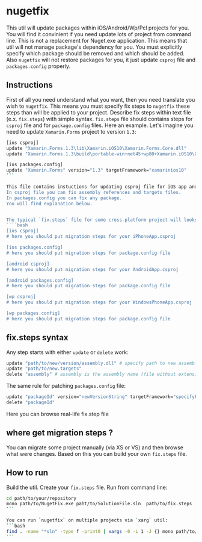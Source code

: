nugetfix
========
This util will update packages within iOS/Android/Wp/Pcl projects for you. You will find it convinient if you need update lots of project from command line.
This is not a replacement for Nuget.exe application. This means that util will not manage package's dependency for you. You must explicitly specify which package should be removed and which should be added.
Also `nugetfix` will not restore packages for you, it just update `csproj` file and `packages.config` properly.

Instructions
------------

First of all you need understand what you want, then you need translate you wish to `nugetfix`. This means you must specify fix steps to `nugetfix` these steps than will be applied to your project.
Describe fix steps within text file (e.x. `fix.steps`) with simple syntax. `fix.steps` file should contains steps for `csproj` file and for `package.config` files. Here an example. Let's imagine you need to update `Xamarin.Forms` project to version `1.3`:  

````bash
[ios csproj]
update "Xamarin.Forms.1.3\lib\Xamarin.iOS10\Xamarin.Forms.Core.dll"
update "Xamarin.Forms.1.3\build\portable-win+net45+wp80+Xamarin.iOS10\Xamarin.Forms.targets"

[ios packages.config]
update "Xamarin.Forms" version="1.3" targetFramework="xamarinios10"
```

This file contains instuctions for updating csproj file for iOS app and instuctions for patching packages.config file which locates in csproj's file folder.
In csproj file you can fix assembly references and targets files.
In packages.config you can fix any package.
You will find explanation below.


The typical `fix.steps` file for some cross-platform project will looks like this:
````bash
[ios csproj]
# here you should put migration steps for your iPhoneApp.csproj

[ios packages.config]
# here you should put migration steps for package.config file

[android csproj]
# here you should put migration steps for your AndroidApp.csproj

[android packages.config]
# here you should put migration steps for package.config file

[wp csproj]
# here you should put migration steps for your WindowsPhoneApp.csproj

[wp packages.config]
# here you should put migration steps for package.config file
````

fix.steps syntax
----------------
Any step starts with either `update` or `delete` work:  
```bash
update "path/to/new/version/assembly.dll" # specify path to new assembly version
update "path/to/new.targets"
delete "assembly" # assembly is the assembly name (file without extension)
```

The same rule for patching `packages.config` file:  
```bash
update "packageId" version="newVersionString" targetFramework="specifyFrameworkHere"  
delete "packageId"
```

Here you can browse real-life fix.step file

where get migration steps ?
---------------------------
You can migrate some project manually (via XS or VS) and then browse what were changes. Based on this you can build your own `fix.steps` file.

How to run
----------
Build the util. Create your `fix.steps` file. Run from command line:  
````bash
cd path/to/your/repository
mono path/to/NugetFix.exe paht/to/SolutionFile.sln  path/to/fix.steps
```

You can run `nugetfix` on multiple projects via `xarg` util:  
```bash
find . -name "*sln" -type f -print0 | xargs -0 -L 1 -J {} mono path/to/Nuget.exe {} path/to/fix.steps
```
